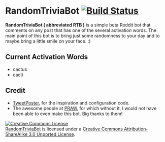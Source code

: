 RandomTriviaBot [![Build Status](https://travis-ci.org/WinneonSword/RandomTriviaBot.png?branch=master)](https://travis-ci.org/WinneonSword/RandomTriviaBot)
===============
**RandomTriviaBot ( abbreviated RTB )** is a simple beta Reddit bot that comments on any post that has one of the several activation words. The main point of this bot is to bring just some randomness to your day and to maybe bring a little smile on your face. :)

Current Activation Words
------------------------
* cactus
* cacti

Credit
------
* [TweetPoster](https://github.com/buttscicles/TweetPoster), for the inspiration and configuration code.
* The awesome people at [PRAW](https://praw.readthedocs.org/en/latest/), for which without it, I would not have been able to even make this bot. Big thanks to them!

<a rel="license" href="http://creativecommons.org/licenses/by-sa/3.0/deed.en_US"><img alt="Creative Commons License" style="border-width:0" src="http://i.creativecommons.org/l/by-sa/3.0/80x15.png" /></a><br /><a rel="releases" href="https://github.com/WinneonSword/RandomTriviaBot">RandomTriviaBot</a> is licensed under a <a rel="license" href="http://creativecommons.org/licenses/by-sa/3.0/deed.en_US">Creative Commons Attribution-ShareAlike 3.0 Unported License</a>.